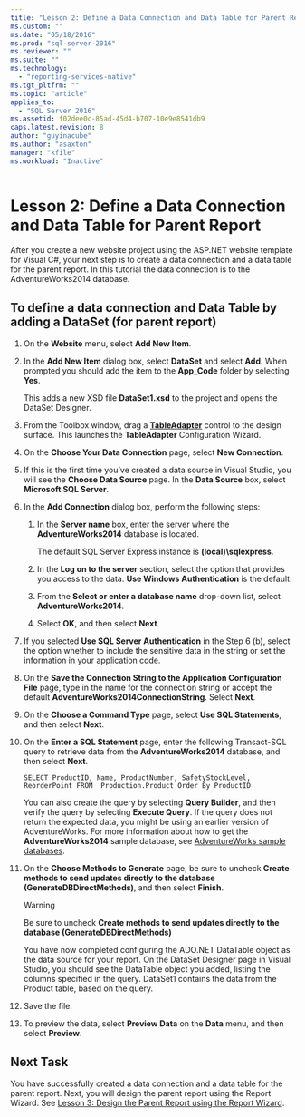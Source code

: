 ```yaml
---
title: "Lesson 2: Define a Data Connection and Data Table for Parent Report | Microsoft Docs"
ms.custom: ""
ms.date: "05/18/2016"
ms.prod: "sql-server-2016"
ms.reviewer: ""
ms.suite: ""
ms.technology: 
  - "reporting-services-native"
ms.tgt_pltfrm: ""
ms.topic: "article"
applies_to: 
  - "SQL Server 2016"
ms.assetid: f02dee0c-85ad-45d4-b707-10e9e8541db9
caps.latest.revision: 8
author: "guyinacube"
ms.author: "asaxton"
manager: "kfile"
ms.workload: "Inactive"
---
```

# Lesson 2: Define a Data Connection and Data Table for Parent Report
After you create a new website project using the ASP.NET website template for Visual C#, your next step is to create a data connection and a data table for the parent report. In this tutorial the data connection is to the AdventureWorks2014 database.  
  
## To define a data connection and Data Table by adding a DataSet (for parent report)  
  
1.  On the **Website** menu, select **Add New Item**.  
  
2.  In the **Add New Item** dialog box, select **DataSet** and select **Add**. When prompted you should add the item to the **App_Code** folder by selecting **Yes**.  
  
    This adds a new XSD file **DataSet1.xsd** to the project and opens the DataSet Designer.  
  
3.  From the Toolbox window, drag a **[TableAdapter](http://msdn.microsoft.com/library/bz9tthwx.aspx)** control to the design surface. This launches the **TableAdapter** Configuration Wizard.  
  
4.  On the **Choose Your Data Connection** page, select **New Connection**.  
  
5.  If this is the first time you’ve created a data source in Visual Studio, you will see the **Choose Data Source** page. In the **Data Source** box, select **Microsoft SQL Server**.  
  
6.  In the **Add Connection** dialog box, perform the following steps:  
  
    1.  In the **Server name** box, enter the server where the **AdventureWorks2014** database is located.  
  
        The default SQL Server Express instance is **(local)\sqlexpress**.  
  
    2.  In the **Log on to the server** section, select the option that provides you access to the data. **Use Windows Authentication** is the default.  
  
    3.  From the **Select or enter a database name** drop-down list, select **AdventureWorks2014**.  
  
    4.  Select **OK**, and then select **Next**.  
  
7.  If you selected **Use SQL Server Authentication** in the Step 6 (b), select the option whether to include the sensitive data in the string or set the information in your application code.  
  
8.  On the **Save the Connection String to the Application Configuration File** page, type in the name for the connection string or accept the default **AdventureWorks2014ConnectionString**. Select **Next**.  
  
9. On the **Choose a Command Type** page, select **Use SQL Statements**, and then select **Next**.  
  
10. On the **Enter a SQL Statement** page, enter the following Transact-SQL query to retrieve data from the **AdventureWorks2014** database, and then select **Next**.  
  
    ```  
    SELECT ProductID, Name, ProductNumber, SafetyStockLevel, ReorderPoint FROM  Production.Product Order By ProductID  
    ```  
  
    You can also create the query by selecting **Query Builder**, and then verify the query by selecting **Execute Query**. If the query does not return the expected data, you might be using an earlier version of AdventureWorks. For more information about how to get the **AdventureWorks2014** sample database, see [AdventureWorks sample databases](https://github.com/Microsoft/sql-server-samples/releases).  
  
11. On the **Choose Methods to Generate** page, be sure to uncheck **Create methods to send updates directly to the database (GenerateDBDirectMethods)**, and then select **Finish**.  
  
    > [!WARNING]  
    > Be sure to uncheck **Create methods to send updates directly to the database (GenerateDBDirectMethods)**  
  
    You have now completed configuring the ADO.NET DataTable object as the data source for your report. On the DataSet Designer page in Visual Studio, you should see the DataTable object you added, listing the columns specified in the query. DataSet1 contains the data from the Product table, based on the query.  
  
12. Save the file.  
  
13. To preview the data, select **Preview Data** on the **Data** menu, and then select **Preview**.  
  
## Next Task  
You have successfully created a data connection and a data table for the parent report. Next, you will design the parent report using the Report Wizard. See [Lesson 3: Design the Parent Report using the Report Wizard](../reporting-services/lesson-3-design-the-parent-report-using-the-report-wizard.md).  
  

